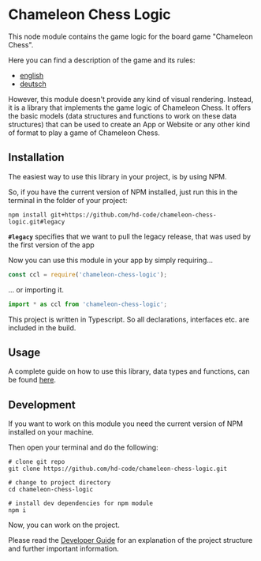 # Chameleon Chess Logic

This node module contains the game logic for the board game "Chameleon Chess".

Here you can find a description of the game and its rules:
- [english](./docs/game/en.md)
- [deutsch](./docs/game/de.md)

However, this module doesn't provide any kind of visual rendering. Instead, it is a library that implements the game logic of Chameleon Chess. It offers the basic models (data structures and functions to work on these data structures) that can be used to create an App or Website or any other kind of format to play a game of Chameleon Chess.

## Installation

The easiest way to use this library in your project, is by using NPM.

So, if you have the current version of NPM installed, just run this in the terminal in the folder of your project:

``` shell
npm install git+https://github.com/hd-code/chameleon-chess-logic.git#legacy
```

**`#legacy`** specifies that we want to pull the legacy release, that was used by the first version of the app

Now you can use this module in your app by simply requiring...

```js
const ccl = require('chameleon-chess-logic');
```

... or importing it.

```ts
import * as ccl from 'chameleon-chess-logic';
```

This project is written in Typescript. So all declarations, interfaces etc. are included in the build.

## Usage

A complete guide on how to use this library, data types and functions, can be found [here](./docs/api.md).

## Development

If you want to work on this module you need the current version of NPM installed on your machine.

Then open your terminal and do the following:

```shell
# clone git repo
git clone https://github.com/hd-code/chameleon-chess-logic.git

# change to project directory
cd chameleon-chess-logic

# install dev dependencies for npm module
npm i
```

Now, you can work on the project.

Please read the [Developer Guide](./docs/developer-guide.md) for an explanation of the project structure and further important information.
